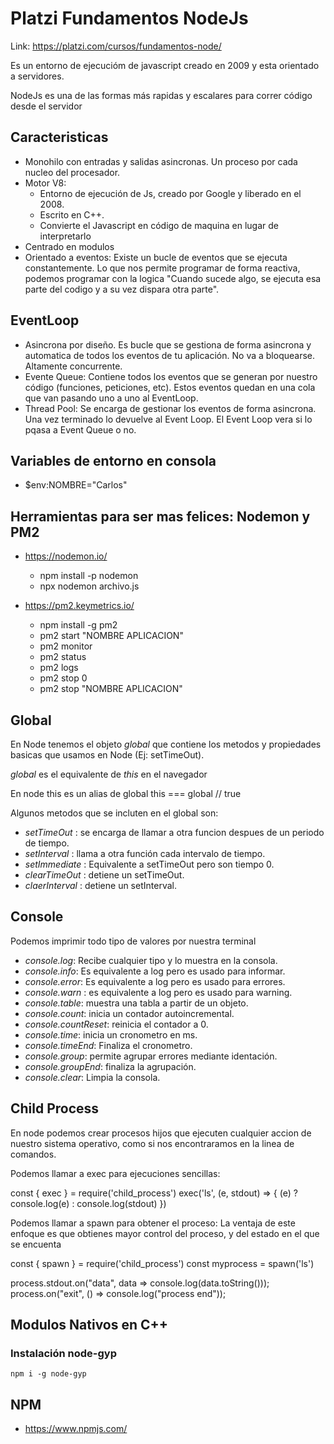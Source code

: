 # Platzi Fundamentos NodeJs

Link: https://platzi.com/cursos/fundamentos-node/

Es un entorno de ejecucióm de javascript creado en 2009 y esta orientado a servidores.

NodeJs es una de las formas más rapidas y escalares para correr código desde el servidor

## Caracteristicas

- Monohilo con entradas y salidas asincronas. Un proceso por cada nucleo del procesador.
- Motor V8:
  - Entorno de ejecución de Js, creado por Google y liberado en el 2008.
  - Escrito en C++.
  - Convierte el Javascript en código de maquina en lugar de interpretarlo
- Centrado en modulos
- Orientado a eventos: Existe un bucle de eventos que se ejecuta constantemente. Lo que nos permite programar de forma reactiva, podemos programar con la logica "Cuando sucede algo, se ejecuta esa parte del codigo y a su vez dispara otra parte".

## EventLoop

- Asincrona por diseño. Es bucle que se gestiona de forma asincrona y automatica de todos los eventos de tu aplicación. No va a bloquearse. Altamente concurrente.
- Evente Queue: Contiene todos los eventos que se generan por nuestro código (funciones, peticiones, etc). Estos eventos quedan en una cola que van pasando uno a uno al EventLoop.
- Thread Pool: Se encarga de gestionar los eventos de forma asincrona. Una vez terminado lo devuelve al Event Loop. El Event Loop vera si lo pqasa a Event Queue o no.

## Variables de entorno en consola

- $env:NOMBRE="Carlos"

## Herramientas para ser mas felices: Nodemon y PM2

- https://nodemon.io/    
  - npm install -p nodemon
  - npx nodemon archivo.js

- https://pm2.keymetrics.io/
  - npm install -g pm2
  - pm2 start "NOMBRE APLICACION"
  - pm2 monitor
  - pm2 status
  - pm2 logs
  - pm2 stop 0
  - pm2 stop "NOMBRE APLICACION"
  
## Global

En Node tenemos el objeto *global* que contiene los metodos y propiedades basicas que usamos en Node (Ej: setTimeOut).

*global* es el equivalente de *this* en el navegador

En node this es un alias de global
  this === global // true

Algunos metodos que se incluten en el global son:

- *setTimeOut* : se encarga de llamar a otra funcion despues de un periodo de tiempo.
- *setInterval* : llama a otra función cada intervalo de tiempo.
- *setImmediate* : Equivalente a setTimeOut pero son tiempo 0.
- *clearTimeOut* : detiene un setTimeOut.
- *claerInterval* : detiene un setInterval.

## Console

Podemos imprimir todo tipo de valores por nuestra terminal

- *console.log*:  Recibe cualquier tipo y lo muestra en la consola.
- *console.info*: Es equivalente a log pero es usado para informar.
- *console.error*: Es equivalente a log pero es usado para errores.
- *console.warn* : es equivalente a log pero es usado para warning.
- *console.table*: muestra una tabla a partir de un objeto.
- *console.count*: inicia un contador autoincremental.
- *console.countReset*: reinicia el contador a 0.
- *console.time*: inicia un cronometro en ms.
- *console.timeEnd*: Finaliza el cronometro.
- *console.group*: permite agrupar errores mediante identación.
- *console.groupEnd*: finaliza la agrupación.
- *console.clear*: Limpia la consola.

## Child Process

En node podemos crear procesos hijos que ejecuten cualquier accion de nuestro sistema operativo, como si nos encontraramos en la linea de comandos.

Podemos llamar a exec para ejecuciones sencillas:

const { exec } = require('child_process')
exec('ls', (e, stdout) => {
    (e) ?
    console.log(e) :
    console.log(stdout)
})

Podemos llamar a spawn para obtener el proceso: La ventaja de este enfoque es que obtienes mayor control del proceso, y del estado en el que se encuenta

const { spawn } = require('child_process')
const myprocess = spawn('ls')

process.stdout.on("data", data => console.log(data.toString()));
process.on("exit", () => console.log("process end"));

## Modulos Nativos en C++

### Instalación node-gyp

``` npm i -g node-gyp ```

## NPM 

- https://www.npmjs.com/
